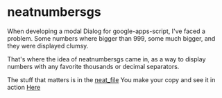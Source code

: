 # neatnumbersgs

When developing a modal Dialog for google-apps-script, I've faced a problem.
Some numbers where bigger than 999, some much bigger, and they were displayed clumsy.

That's where the idea of neatnumbersgs came in, as a way to display numbers with any favorite thousands or decimal separators.

The stuff that matters is in the [neat_file](/neat.gs)
You make your copy and see it in action [Here](https://docs.google.com/spreadsheets/d/13qBFowy1jCazrNwwRSGOZap-aRqwtmOPQjHSUvQdx00/edit?usp=sharing)

